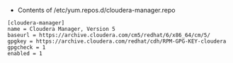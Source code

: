 * Contents of /etc/yum.repos.d/cloudera-manager.repo
```
[cloudera-manager]
name = Cloudera Manager, Version 5
baseurl = https://archive.cloudera.com/cm5/redhat/6/x86_64/cm/5/
gpgkey = https://archive.cloudera.com/redhat/cdh/RPM-GPG-KEY-cloudera
gpgcheck = 1
enabled = 1
```
